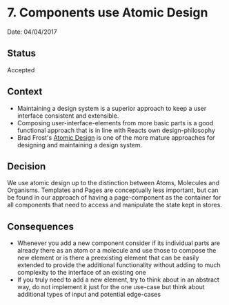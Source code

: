 # 7. Components use Atomic Design

Date: 04/04/2017

## Status

Accepted

## Context

* Maintaining a design system is a superior approach to keep a user interface consistent and extensible.
* Composing user-interface-elements from more basic parts is a good functional approach that is in line with Reacts own design-philosophy
* Brad Frost's [Atomic Design](http://bradfrost.com/blog/post/atomic-web-design/) is one of the more mature approaches for designing and maintaining a design system.

## Decision

We use atomic design up to the distinction between Atoms, Molecules and Organisms. Templates and Pages are conceptually less important, but can be found in our approach of having a page-component as the container for all components that need to access and manipulate the state kept in stores.

## Consequences

* Whenever you add a new component consider if its individual parts are already there as an atom or a molecule and use those to compose the new element or is there a preexisting element that can be easily extended to provide the additional functionality without adding to much complexity to the interface of an existing one
* If you truly need to add a new element, try to think about in an abstract way, do not implement it just for the one use-case but think about additional types of input and potential edge-cases

